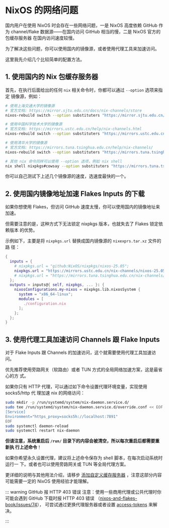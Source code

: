 # NixOS 的网络问题

国内用户在使用 NixOS 时会存在一些网络问题，一是 NixOS 高度依赖 GitHub 作为
channel/flake 数据源——在国内访问 GitHub 相当的慢，二是 NixOS 官方的包缓存服务器
在国内访问速度较慢。

为了解决这些问题，你可以使用国内的镜像源，或者使用代理工具来加速访问。

这里我先介绍几个比较简单的配置方法。

## 1. 使用国内的 Nix 包缓存服务器

首先，在执行后面给出的任何 `nix` 相关命令时，你都可以通过 `--option` 选项来指定
镜像源，例如：

```bash
# 使用上海交通大学的镜像源
# 官方文档: https://mirror.sjtu.edu.cn/docs/nix-channels/store
nixos-rebuild switch --option substituters "https://mirror.sjtu.edu.cn/nix-channels/store"

# 使用中国科学技术大学的镜像源
# 官方文档: https://mirrors.ustc.edu.cn/help/nix-channels.html
nixos-rebuild switch --option substituters "https://mirrors.ustc.edu.cn/nix-channels/store"

# 使用清华大学的镜像源
# 官方文档: https://mirrors.tuna.tsinghua.edu.cn/help/nix-channels/
nixos-rebuild switch --option substituters "https://mirrors.tuna.tsinghua.edu.cn/nix-channels/store"

# 其他 nix 命令同样可以使用 --option 选项，例如 nix shell
nix shell nixpkgs#cowsay --option substituters "https://mirrors.tuna.tsinghua.edu.cn/nix-channels/store"
```

你可以自己测试下上述几个镜像源的速度，选速度最快的一个。

## 2. 使用国内镜像地址加速 Flakes Inputs 的下载

如果你想使用 Flakes，但访问 GitHub 速度太慢，你可以使用国内的镜像地址来加速。

但需要注意的是，这种方式下无法锁定 nixpkgs 版本，也就失去了 Flakes 锁定依赖版本
的优势。

示例如下，主要是将 `nixpkgs.url` 替换成国内镜像源的 `nixexprs.tar.xz` 文件的路
径：

```nix
{
  inputs = {
    # nixpkgs.url = "github:NixOS/nixpkgs/nixos-25.05";
    nixpkgs.url = "https://mirrors.ustc.edu.cn/nix-channels/nixos-25.05/nixexprs.tar.xz";
    # nixpkgs.url = "https://mirrors.tuna.tsinghua.edu.cn/nix-channels/nixpkgs-25.05/nixexprs.tar.xz";
  };
  outputs = inputs@{ self, nixpkgs, ... }: {
    nixosConfigurations.my-nixos = nixpkgs.lib.nixosSystem {
      system = "x86_64-linux";
      modules = [
        ./configuration.nix
      ];
    };
  };
}
```

## 3. 使用代理工具加速访问 Channels 跟 Flake Inputs

对于 Flake Inputs 跟 Channels 的加速访问，这个就需要使用代理工具加速访问。

优先推荐使用旁路网关（软路由）或者 TUN 方式的全局网络加速方案，这是最省心的方
式。

如果你只有 HTTP 代理，可以通过如下命令设置代理环境变量，实现使用 socks5/http 代
理加速 nix 的网络访问：

```bash
sudo mkdir -p /run/systemd/system/nix-daemon.service.d/
sudo tee /run/systemd/system/nix-daemon.service.d/override.conf << EOF
[Service]
Environment="https_proxy=socks5h://localhost:7891"
EOF
sudo systemctl daemon-reload
sudo systemctl restart nix-daemon
```

**但请注意，系统重启后 `/run/` 目录下的内容会被清空，所以每次重启后都需要重新执
行上述命令**！

如果你希望永久设置代理，建议将上述命令保存为 shell 脚本，在每次启动系统时运行一
下。或者也可以使用旁路网关或 TUN 等全局代理方案。

更详细的说明与其他用法介绍，请移步
[添加自定义缓存服务器](https://nixos-and-flakes.thiscute.world/zh/nix-store/add-binary-cache-servers)
，注意这部分内容可能需要一定的 NixOS 使用经验才能理解。

<!-- prettier-ignore -->
::: warning GitHub 报 HTTP 403 错误
注意：使用一些商用代理或公共代理时你可能会遇到 GitHub 下载时报 HTTP 403 错误
（[nixos-and-flakes-book/issues/74](https://github.com/ryan4yin/nixos-and-flakes-book/issues/74)），
可尝试通过更换代理服务器或者设置
[access-tokens](https://github.com/NixOS/nix/issues/6536) 来解决。

<!-- prettier-ignore -->
:::
